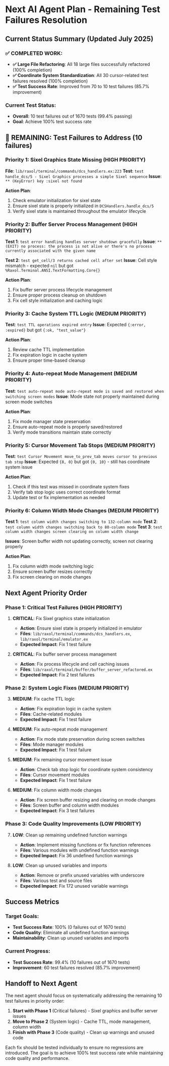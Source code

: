# Next AI Agent Plan - Remaining Test Failures Resolution

## **Current Status Summary (Updated July 2025)**

### **✅ COMPLETED WORK:**

- **✅ Large File Refactoring**: All 18 large files successfully refactored (100% completion)
- **✅ Coordinate System Standardization**: All 30 cursor-related test failures resolved (100% completion)
- **✅ Test Success Rate**: Improved from 70 to 10 test failures (85.7% improvement)

### **Current Test Status:**

- **Overall**: 10 test failures out of 1670 tests (99.4% passing)
- **Goal**: Achieve 100% test success rate

## **🔴 REMAINING: Test Failures to Address (10 failures)**

### **Priority 1: Sixel Graphics State Missing (HIGH PRIORITY)**

**File**: `lib/raxol/terminal/commands/dcs_handlers.ex:223`
**Test**: `test handle_dcs/5 - Sixel Graphics processes a simple Sixel sequence`
**Issue**: `** (KeyError) key :sixel not found`

**Action Plan**:

1. Check emulator initialization for sixel state
2. Ensure sixel state is properly initialized in `DCSHandlers.handle_dcs/5`
3. Verify sixel state is maintained throughout the emulator lifecycle

### **Priority 2: Buffer Server Process Management (HIGH PRIORITY)**

**Test 1**: `test error handling handles server shutdown gracefully`
**Issue**: `** (EXIT) no process: the process is not alive or there's no process currently associated with the given name`

**Test 2**: `test get_cell/3 returns cached cell after set`
**Issue**: Cell style mismatch - expected `nil` but got `%Raxol.Terminal.ANSI.TextFormatting.Core{}`

**Action Plan**:

1. Fix buffer server process lifecycle management
2. Ensure proper process cleanup on shutdown
3. Fix cell style initialization and caching logic

### **Priority 3: Cache System TTL Logic (MEDIUM PRIORITY)**

**Test**: `test TTL operations expired entry`
**Issue**: Expected `{:error, :expired}` but got `{:ok, "test_value"}`

**Action Plan**:

1. Review cache TTL implementation
2. Fix expiration logic in cache system
3. Ensure proper time-based cleanup

### **Priority 4: Auto-repeat Mode Management (MEDIUM PRIORITY)**

**Test**: `test auto-repeat mode auto-repeat mode is saved and restored when switching screen modes`
**Issue**: Mode state not properly maintained during screen mode switches

**Action Plan**:

1. Fix mode manager state preservation
2. Ensure auto-repeat mode is properly saved/restored
3. Verify mode transitions maintain state correctly

### **Priority 5: Cursor Movement Tab Stops (MEDIUM PRIORITY)**

**Test**: `test Cursor Movement move_to_prev_tab moves cursor to previous tab stop`
**Issue**: Expected `{8, 0}` but got `{0, 10}` - still has coordinate system issue

**Action Plan**:

1. Check if this test was missed in coordinate system fixes
2. Verify tab stop logic uses correct coordinate format
3. Update test or fix implementation as needed

### **Priority 6: Column Width Mode Changes (MEDIUM PRIORITY)**

**Test 1**: `test column width changes switching to 132-column mode`
**Test 2**: `test column width changes switching back to 80-column mode`
**Test 3**: `test column width changes screen clearing on column width change`

**Issues**: Screen buffer width not updating correctly, screen not clearing properly

**Action Plan**:

1. Fix column width mode switching logic
2. Ensure screen buffer resizes correctly
3. Fix screen clearing on mode changes

## **Next Agent Priority Order**

### **Phase 1: Critical Test Failures (HIGH PRIORITY)**

1. **CRITICAL**: Fix Sixel graphics state initialization

   - **Action**: Ensure sixel state is properly initialized in emulator
   - **Files**: `lib/raxol/terminal/commands/dcs_handlers.ex`, `lib/raxol/terminal/emulator.ex`
   - **Expected Impact**: Fix 1 test failure

2. **CRITICAL**: Fix buffer server process management
   - **Action**: Fix process lifecycle and cell caching issues
   - **Files**: `lib/raxol/terminal/buffer/buffer_server_refactored.ex`
   - **Expected Impact**: Fix 2 test failures

### **Phase 2: System Logic Fixes (MEDIUM PRIORITY)**

3. **MEDIUM**: Fix cache TTL logic

   - **Action**: Fix expiration logic in cache system
   - **Files**: Cache-related modules
   - **Expected Impact**: Fix 1 test failure

4. **MEDIUM**: Fix auto-repeat mode management

   - **Action**: Fix mode state preservation during screen switches
   - **Files**: Mode manager modules
   - **Expected Impact**: Fix 1 test failure

5. **MEDIUM**: Fix remaining cursor movement issue

   - **Action**: Check tab stop logic for coordinate system consistency
   - **Files**: Cursor movement modules
   - **Expected Impact**: Fix 1 test failure

6. **MEDIUM**: Fix column width mode changes
   - **Action**: Fix screen buffer resizing and clearing on mode changes
   - **Files**: Screen buffer and column width modules
   - **Expected Impact**: Fix 3 test failures

### **Phase 3: Code Quality Improvements (LOW PRIORITY)**

7. **LOW**: Clean up remaining undefined function warnings

   - **Action**: Implement missing functions or fix function references
   - **Files**: Various modules with undefined function warnings
   - **Expected Impact**: Fix 36 undefined function warnings

8. **LOW**: Clean up unused variables and imports
   - **Action**: Remove or prefix unused variables with underscore
   - **Files**: Various test and source files
   - **Expected Impact**: Fix 172 unused variable warnings

## **Success Metrics**

### **Target Goals:**

- **Test Success Rate**: 100% (0 failures out of 1670 tests)
- **Code Quality**: Eliminate all undefined function warnings
- **Maintainability**: Clean up unused variables and imports

### **Current Progress:**

- **Test Success Rate**: 99.4% (10 failures out of 1670 tests)
- **Improvement**: 60 test failures resolved (85.7% improvement)

## **Handoff to Next Agent**

The next agent should focus on systematically addressing the remaining 10 test failures in priority order:

1. **Start with Phase 1** (Critical failures) - Sixel graphics and buffer server issues
2. **Move to Phase 2** (System logic) - Cache TTL, mode management, column width
3. **Finish with Phase 3** (Code quality) - Clean up warnings and unused code

Each fix should be tested individually to ensure no regressions are introduced. The goal is to achieve 100% test success rate while maintaining code quality and performance.
